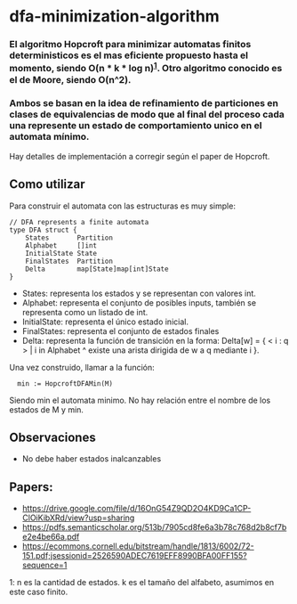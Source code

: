 # dfa-minimization-algorithm
### El algoritmo Hopcroft para minimizar automatas finitos deterministicos es el mas eficiente propuesto hasta el momento, siendo O(n * k * log n)<sup>[1](#aclaracion)</sup>. Otro algoritmo conocido es el de Moore, siendo O(n^2).
### Ambos se basan  en la idea de refinamiento de particiones en clases de equivalencias de modo que al final del proceso cada una represente un estado de comportamiento unico en el automata mínimo.
Hay detalles de implementación a corregir según el paper de Hopcroft.



## Como utilizar

Para construir el automata con las estructuras es muy simple:
```
// DFA represents a finite automata
type DFA struct {
	States       Partition 			
	Alphabet     []int				
	InitialState State				
	FinalStates  Partition		
	Delta        map[State]map[int]State 
}
```

- States: representa los estados y se representan con valores int.
- Alphabet: representa el conjunto de posibles inputs, también se representa como un listado de int.
- InitialState: representa el único estado inicial.
- FinalStates: representa el conjunto de estados finales
- Delta: representa la función de transición en la forma: Delta[w] = { \< i : q \> | i in Alphabet ^ existe una arista dirigida de w a q mediante i }.

Una vez construido, llamar a la función:

```
  min := HopcroftDFAMin(M)
```
Siendo min el automata minimo. No hay relación entre el nombre de los estados de M y min.

## Observaciones
- No debe haber estados inalcanzables


## Papers:
* https://drive.google.com/file/d/16OnG54Z9QD2O4KD9Ca1CP-ClOiKibXRd/view?usp=sharing
* https://pdfs.semanticscholar.org/513b/7905cd8fe6a3b78c768d2b8cf7be2e4be66a.pdf
* https://ecommons.cornell.edu/bitstream/handle/1813/6002/72-151.pdf;jsessionid=2526590ADEC7619EFF8990BFA00FF155?sequence=1

<a name="aclaracion">1</a>: n es la cantidad de estados. k es el tamaño del alfabeto, asumimos en este caso finito.
